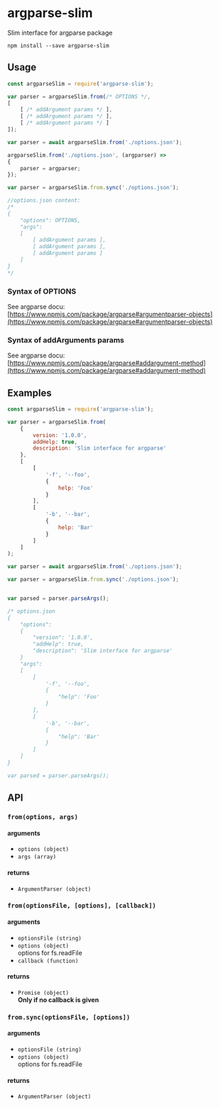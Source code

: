 # argparse-slim
  Slim interface for argparse package

```shell
npm install --save argparse-slim
```

## Usage

```js
const argparseSlim = require('argparse-slim');

var parser = argparseSlim.from(/* OPTIONS */,
[
	[ /* addArgument params */ ],
	[ /* addArgument params */ ],
	[ /* addArgument params */ ]
]);

var parser = await argparseSlim.from('./options.json');

argparseSlim.from('./options.json', (argparser) =>
{
	parser = argparser;
});

var parser = argparseSlim.from.sync('./options.json');

//options.json content:
/*
{
	"options": OPTIONS,
	"args":
	[
		[ addArgument params ],
		[ addArgument params ],
		[ addArgument params ]
	]
}
*/
```

### Syntax of OPTIONS
See argparse docu:
[https://www.npmjs.com/package/argparse#argumentparser-objects](https://www.npmjs.com/package/argparse#argumentparser-objects)

### Syntax of addArguments params
See argparse docu:
[https://www.npmjs.com/package/argparse#addargument-method](https://www.npmjs.com/package/argparse#addargument-method)

## Examples

```js
const argparseSlim = require('argparse-slim');

var parser = argparseSlim.from(
	{
		version: '1.0.0',
		addHelp: true,
		description: 'Slim interface for argparse'
	},
	[
		[
			'-f', '--foo',
			{
				help: 'Foo'
			}
		],
		[
			'-b', '--bar',
			{
				help: 'Bar'
			}
		]
	]
);

var parser = await argparseSlim.from('./options.json');

var parser = argparseSlim.from.sync('./options.json');


var parsed = parser.parseArgs();

/* options.json
{
	"options":
	{
		"version": '1.0.0',
		"addHelp": true,
		"description": 'Slim interface for argparse'
	}
	"args":
	[
		[
			'-f', '--foo',
			{
				"help": 'Foo'
			}
		],
		[
			'-b', '--bar',
			{
				"help": 'Bar'
			}
		]
	]
}

var parsed = parser.parseArgs();

```

## API

### `from(options, args)`

#### arguments

- `options (object)`
- `args (array)`

#### returns

- `ArgumentParser (object)`

### `from(optionsFile, [options], [callback])`

#### arguments

- `optionsFile (string)`
- `options (object)`  
options for fs.readFile
- `callback (function)`

#### returns

- `Promise (object)`  
**Only if no callback is given**

### `from.sync(optionsFile, [options])`

#### arguments

- `optionsFile (string)`
- `options (object)`  
options for fs.readFile

#### returns

- `ArgumentParser (object)`